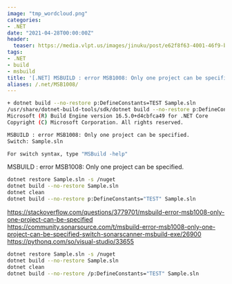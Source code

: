 ```yaml
---
image: "tmp_wordcloud.png"
categories:
- .NET
date: "2021-04-28T00:00:00Z"
header:
  teaser: https://media.vlpt.us/images/jinuku/post/e62f8f63-4001-46f9-b811-dc6f62f0828e/40cc3e52-745d-48b8-8a09-02c21efc36e5.png
tags:
- .NET
- build
- msbuild
title: '[.NET] MSBUILD : error MSB1008: Only one project can be specified. 해결'
aliases: /.net/MSB1008/
---
```


```bash
+ dotnet build --no-restore p:DefineConstants=TEST Sample.sln
/usr/share/dotnet-build-tools/sdk/dotnet build --no-restore p:DefineConstants=TEST Sample.sln /nodeReuse:false /p:UseSharedCompilation=false
Microsoft (R) Build Engine version 16.5.0+d4cbfca49 for .NET Core
Copyright (C) Microsoft Corporation. All rights reserved.

MSBUILD : error MSB1008: Only one project can be specified.
Switch: Sample.sln

For switch syntax, type "MSBuild -help"
```
MSBUILD : error MSB1008: Only one project can be specified.
 
```bash
dotnet restore Sample.sln -s /nuget
dotnet build --no-restore Sample.sln 
dotnet clean
dotnet build --no-restore p:DefineConstants="TEST" Sample.sln
 ```
 
 https://stackoverflow.com/questions/3779701/msbuild-error-msb1008-only-one-project-can-be-specified
 https://community.sonarsource.com/t/msbuild-error-msb1008-only-one-project-can-be-specified-switch-sonarscanner-msbuild-exe/26900
 https://pythonq.com/so/visual-studio/33655
 
 ```bash
dotnet restore Sample.sln -s /nuget
dotnet build --no-restore Sample.sln 
dotnet clean
dotnet build --no-restore /p:DefineConstants="TEST" Sample.sln
 ```
